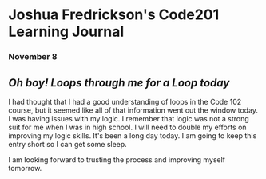 # Joshua Fredrickson's Code201 Learning Journal
### November 8

## *Oh boy!  Loops through me for a Loop today*
I had thought that I had a good understanding of loops in the Code 102 course,
but it seemed like all of that information went out the window today.  I was
having issues with my logic.  I remember that logic was not a strong suit for me
when I was in high school.  I will need to double my efforts on improving my
logic skills.  It's been a long day today.  I am going to keep this entry short
so I can get some sleep.

I am looking forward to trusting the process and improving myself tomorrow.
